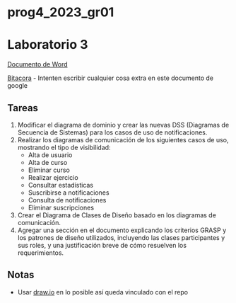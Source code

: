 # prog4_2023_gr01

# Laboratorio 3
[Documento de Word](https://finguy-my.sharepoint.com/:w:/g/personal/ivan_arriola_fing_edu_uy/Ecn1TH6Pto5Fmb4Fr6zuvQUBxczOiOnJPthI8oZ8k6BBZw?e=b6by8I)

[Bitacora](https://docs.google.com/document/d/17Sk7DooYJ5Yo2wJfr_cbxHFgTDBdcpOomfzJT_tBJqI/edit?hl=es) - Intenten escribir cualquier cosa extra en este documento de google

## Tareas

1. Modificar el diagrama de dominio y crear las nuevas DSS (Diagramas de Secuencia de Sistemas) para los casos de uso de notificaciones.
2. Realizar los diagramas de comunicación de los siguientes casos de uso, mostrando el tipo de visibilidad:
   - Alta de usuario
   - Alta de curso
   - Eliminar curso
   - Realizar ejercicio
   - Consultar estadísticas
   - Suscribirse a notificaciones
   - Consulta de notificaciones
   - Eliminar suscripciones
3. Crear el Diagrama de Clases de Diseño basado en los diagramas de comunicación.
4. Agregar una sección en el documento explicando los criterios GRASP y los patrones de diseño utilizados, incluyendo las clases participantes y sus roles, y una justificación breve de cómo resuelven los requerimientos.


## Notas
- Usar [draw.io](https://app.diagrams.net/) en lo posible así queda vinculado con el repo
